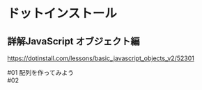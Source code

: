 # ドットインストール<br>
## 詳解JavaScript オブジェクト編<br>

https://dotinstall.com/lessons/basic_javascript_objects_v2/52301

#01 配列を作ってみよう<br>
#02

